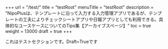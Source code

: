 +++
url = "/test/"
title = "testRoot"
menuTitle = "testRoot"
description = "NipoPlusは、テンプレートに沿って入力する入力管理アプリであるが、テンプレートの工夫によりチェックシートアプリや日報アプリとしても利用できる。具体的なユースケースについてのTips集【アーカイブスページ】"
toc = true
weight = 13000
draft = true
+++

これはテストセクションです。Draft=Trueです
